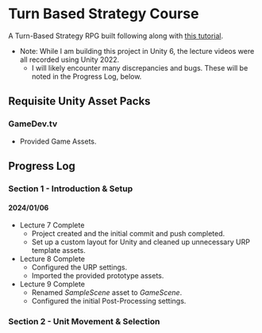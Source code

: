 # Turn Based Strategy Course
A Turn-Based Strategy RPG built following along with [this tutorial](https://www.gamedev.tv/courses/unity-turn-based-strategy).
- Note: While I am building this project in Unity 6, the lecture videos were all recorded using Unity 2022.
  - I will likely encounter many discrepancies and bugs. These will be noted in the Progress Log, below.

## Requisite Unity Asset Packs
### GameDev.tv
- Provided Game Assets.

## Progress Log
### Section 1 - Introduction & Setup
#### 2024/01/06
- Lecture 7 Complete
  - Project created and the initial commit and push completed.
  - Set up a custom layout for Unity and cleaned up unnecessary URP template assets.
- Lecture 8 Complete
  - Configured the URP settings.
  - Imported the provided prototype assets.
- Lecture 9 Complete
  - Renamed <i>SampleScene</i> asset to <i>GameScene</i>.
  - Configured the initial Post-Processing settings.

### Section 2 - Unit Movement & Selection